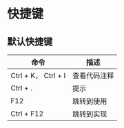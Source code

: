 # 快捷键

## 默认快捷键

| 命令                | 描述         |
| ------------------- | ------------ |
| Ctrl + K， Ctrl + I | 查看代码注释 |
| Ctrl + .            | 提示         |
| F12                 | 跳转到使用   |
| Ctrl + F12          | 跳转到实现   |
